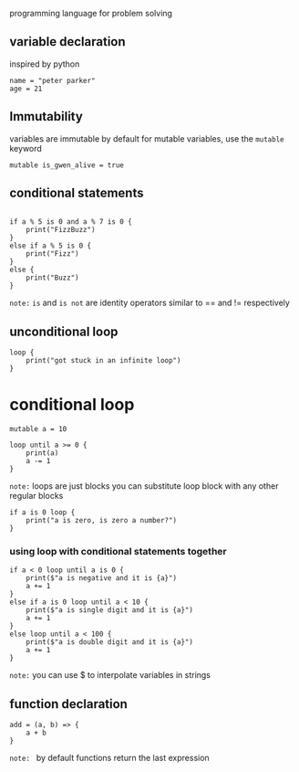programming language for problem solving

## variable declaration

inspired by python

```
name = "peter parker"
age = 21
```

## Immutability

variables are immutable by default
for mutable variables, use the `mutable` keyword

```
mutable is_gwen_alive = true
```

## conditional statements

```

if a % 5 is 0 and a % 7 is 0 {
    print("FizzBuzz")
}
else if a % 5 is 0 {
    print("Fizz")
}
else {
    print("Buzz")
}
```

`note:` `is` and `is not` are identity operators similar to == and != respectively

## unconditional loop

```
loop {
    print("got stuck in an infinite loop")
}
```

# conditional loop

```
mutable a = 10

loop until a >= 0 {
    print(a)
    a -= 1
}
```

`note:` loops are just blocks
you can substitute loop block with any other
regular blocks

```
if a is 0 loop {
    print("a is zero, is zero a number?")
}
```

### using loop with conditional statements together

```
if a < 0 loop until a is 0 {
    print($"a is negative and it is {a}")
    a += 1
}
else if a is 0 loop until a < 10 {
    print($"a is single digit and it is {a}")
    a += 1
}
else loop until a < 100 {
    print($"a is double digit and it is {a}")
    a += 1
}
```

`note:` you can use $ to interpolate variables in strings

## function declaration

```
add = (a, b) => {
    a + b
}
```
`note: ` by default functions return the last expression

